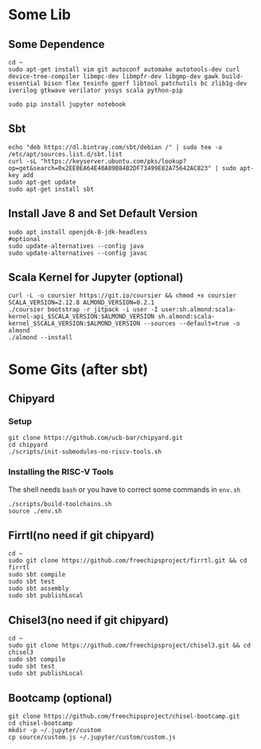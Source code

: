 # Some Lib

## Some Dependence

```shell
cd ~
sudo apt-get install vim git autoconf automake autotools-dev curl device-tree-compiler libmpc-dev libmpfr-dev libgmp-dev gawk build-essential bison flex texinfo gperf libtool patchutils bc zlib1g-dev iverilog gtkwave verilator yosys scala python-pip

sudo pip install jupyter notebook
```

## Sbt
```shell
echo "deb https://dl.bintray.com/sbt/debian /" | sudo tee -a /etc/apt/sources.list.d/sbt.list
curl -sL "https://keyserver.ubuntu.com/pks/lookup?op=get&search=0x2EE0EA64E40A89B84B2DF73499E82A75642AC823" | sudo apt-key add
sudo apt-get update
sudo apt-get install sbt
```

## Install Jave 8 and Set Default Version
```shell
sudo apt install openjdk-8-jdk-headless
#optional
sudo update-alternatives --config java
sudo update-alternatives --config javac
```

## Scala Kernel for Jupyter (optional)
```shell
curl -L -o coursier https://git.io/coursier && chmod +x coursier
SCALA_VERSION=2.12.8 ALMOND_VERSION=0.2.1
./coursier bootstrap -r jitpack -i user -I user:sh.almond:scala-kernel-api_$SCALA_VERSION:$ALMOND_VERSION sh.almond:scala-kernel_$SCALA_VERSION:$ALMOND_VERSION --sources --default=true -o almond
./almond --install
```

# Some Gits (after sbt)

## Chipyard

### Setup
```shell
git clone https://github.com/ucb-bar/chipyard.git
cd chipyard
./scripts/init-submodules-no-riscv-tools.sh
```

### Installing the RISC-V Tools

The shell needs `bash` or you have to correct some commands in `env.sh`
```shell
./scripts/build-toolchains.sh
source ./env.sh
```

## Firrtl(no need if git chipyard)

```shell
cd ~
sudo git clone https://github.com/freechipsproject/firrtl.git && cd firrtl
sudo sbt compile
sudo sbt test
sudo sbt assembly
sudo sbt publishLocal
```


## Chisel3(no need if git chipyard)

```shell
cd ~
sudo git clone https://github.com/freechipsproject/chisel3.git && cd chisel3
sudo sbt compile
sudo sbt test
sudo sbt publishLocal
```



## Bootcamp (optional)

```shell
git clone https://github.com/freechipsproject/chisel-bootcamp.git
cd chisel-bootcamp
mkdir -p ~/.jupyter/custom
cp source/custom.js ~/.jupyter/custom/custom.js
```

